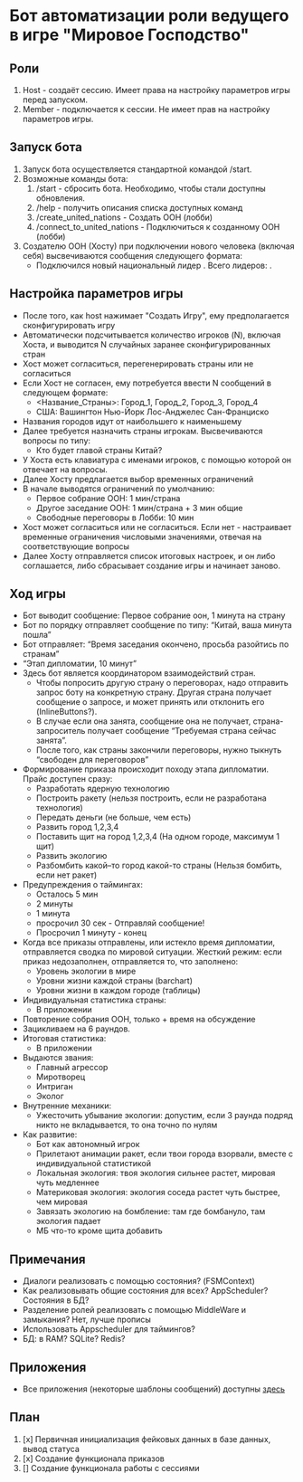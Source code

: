 # Бот автоматизации роли ведущего в игре "Мировое Господство"

## Роли

1. Host - создаёт сессию. Имеет права на настройку параметров игры перед запуском.
2. Member - подключается к сессии. Не имеет прав на настройку параметров игры.

## Запуск бота

1. Запуск бота осуществляется стандартной командой /start.
2. Возможные команды бота:
    1. /start - сбросить бота. Необходимо, чтобы стали доступны обновления.
    2. /help - получить описания списка доступных команд
    3. /create_united_nations - Создать ООН (лобби)
    4. /connect_to_united_nations - Подключиться к созданному ООН (лобби)
3. Создателю ООН (Хосту) при подключении нового человека (включая себя) высвечиваются
    сообщения следующего формата:
    - Подключился новый национальный лидер <username>. Всего лидеров: <N>.

## Настройка параметров игры

- После того, как host нажимает "Создать Игру", ему предполагается сконфигурировать игру
- Автоматически подсчитывается количество игроков (N), включая Хоста,
    и выводится N случайных заранее сконфигурированных стран
- Хост может согласиться, перегенерировать страны или не согласиться
- Если Хост не согласен, ему потребуется ввести N сообщений в следующем формате:
    - <Название_Страны>: Город_1, Город_2, Город_3, Город_4
    - США: Вашингтон Нью-Йорк Лос-Анджелес Сан-Франциско
- Названия городов идут от наибольшего к наименьшему
- Далее требуется назначить страны игрокам. Высвечиваются вопросы по типу:
    - Кто будет главой страны Китай?
- У Хоста есть клавиатура с именами игроков, с помощью которой он отвечает на вопросы.
- Далее Хосту предлагается выбор временных ограничений
- В начале выводятся ограничений по умолчанию:
    - Первое собрание ООН: 1 мин/страна
    - Другое заседание ООН: 1 мин/страна + 3 мин общие
    - Свободные переговоры в Лобби: 10 мин
- Хост может согласиться или не согласиться. Если нет - настраивает временные ограничения
    числовыми значениями, отвечая на соответствующие вопросы
- Далее Хосту отправляется список итоговых настроек, и он либо соглашается,
    либо сбрасывает создание игры и начинает заново.

## Ход игры

- Бот выводит сообщение: Первое собрание оон, 1 минута на страну
- Бот  по порядку отправляет сообщение по типу: “Китай, ваша минута пошла”
- Бот отправляет: “Время заседания окончено, просьба разойтись по странам”
- “Этап дипломатии, 10 минут”
- Здесь бот является координатором взаимодействий стран.
    - Чтобы попросить другую страну о переговорах, надо отправить запрос боту на конкретную страну. Другая страна получает сообщение о запросе, и может принять или отклонить его (InlineButtons?).
    - В случае если она занята, сообщение она не получает, страна-запроситель получает сообщение “Требуемая страна сейчас занята”.
    - После того, как страны закончили переговоры, нужно тыкнуть “свободен для переговоров”
- Формирование приказа происходит походу этапа дипломатии. Прайс доступен сразу:
    - Разработать ядерную технологию
    - Построить ракету (нельзя построить, если не разработана технология)
    - Передать деньги (не больше, чем есть)
    - Развить город 1,2,3,4
    - Поставить щит на город 1,2,3,4 (На одном городе, максимум 1 щит)
    - Развить экологию
    - Разбомбить какой–то город какой-то страны (Нельзя бомбить, если нет ракет)
- Предупреждения о таймингах:
    - Осталось 5 мин
    - 2 минуты
    - 1 минута
    - просрочил 30 сек - Отправляй сообщение!
    - Просрочил 1 минуту - конец
- Когда все приказы отправлены, или истекло время дипломатии, отправляется сводка по мировой ситуации. Жесткий режим: если приказ недозаполнен, отправляется то, что заполнено:
    - Уровень экологии в мире
    - Уровни жизни каждой страны (barchart)
    - Уровни жизни в каждом городе (таблицы)
- Индивидуальная статистика страны:
    - В приложении
- Повторение собрания ООН, только + время на обсуждение
- Зацикливаем на 6 раундов.
- Итоговая статистика:
    - В приложении
- Выдаются звания:
    - Главный агрессор
    - Миротворец
    - Интриган
    - Эколог
- Внутренние механики:
    - Ужесточить убывание экологии: допустим, если 3 раунда подряд никто не вкладывается, то она точно по нулям
- Как развитие:
    - Бот как автономный игрок
    - Прилетают анимации ракет, если твои города взорвали, вместе с индивидуальной статистикой
    - Локальная экология: твоя экология сильнее растет, мировая чуть медленнее
    - Материковая экология: экология соседа растет чуть быстрее, чем мировая
    - Завязать экологию на бомбление: там где бомбануло, там экология падает
    - МБ что-то кроме щита добавить

## Примечания

- Диалоги реализовать с помощью состояния? (FSMContext)
- Как реализовывать общие состояния для всех? AppScheduler? Состояния в БД?
- Разделение ролей реализовать с помощью MiddleWare и замыкания? Нет, лучше прописы
- Использовать Appscheduler для таймингов?
- БД: в RAM? SQLite? Redis?

## Приложения
- Все приложения (некоторые шаблоны сообщений) доступны [здесь](https://docs.google.com/document/d/1yT7HXiv8WFPXGPJRs9FgIYt1yvzAjAVVEuHLa6oIrZA/edit#)

## План
1. [x] Первичная инициализация фейковых данных в базе данных, вывод статуса
2. [x] Создание функционала приказов
3. [] Создание функционала работы с сессиями
